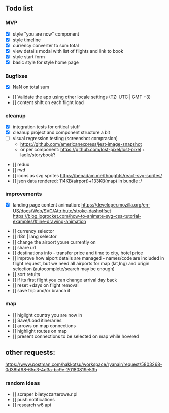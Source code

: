## Todo list

### MVP

- [x] style "you are now" component
- [x] style timeline
- [x] currency converter to sum total
- [x] view details modal with list of flights and link to book
- [x] style start form
- [x] basic style for style home page

### Bugfixes

- [x] NaN on total sum
- [] Validate the app using other locale settings (TZ: UTC | GMT +3)
- [] content shift on each flight load

### cleanup

- [x] integration tests for critical stuff
- [x] cleanup project and component structure a bit
- [ ] visual regression testing (screenshot comprasion)
  - https://github.com/americanexpress/jest-image-snapshot
  - or per component: https://github.com/lost-pixel/lost-pixel + ladle/storybook?
- [] redux
- [] rwd
- [] icons as svg sprites https://benadam.me/thoughts/react-svg-sprites/
- [] json data rendered: 114KB(airport)+133KB(map) in bundle :/

### improvements

- [x] landing page content
      animation: https://developer.mozilla.org/en-US/docs/Web/SVG/Attribute/stroke-dashoffset
      https://blog.logrocket.com/how-to-animate-svg-css-tutorial-examples/#line-drawing-animation
- [] currency selector
- [] i18n | lang selector
- [] change the airport youre currently on
- [] share url
- [] destinations info - transfer price and time to city, hotel price
- [] improve how aiport details are managed - names/code are included in flight request, but we need all airports for map (lat,lng) and origin selection (autocomplete/search may be enough)
- [] sort retults
- [] if its first flight you can change arrival day back
- [] reset +days on flight removal
- [] save trip and/or branch it

### map

- [] higlight country you are now in
- [] Save/Load itineraries
- [] arrows on map connections
- [] highlight routes on map
- [] present connections to be selected on map while hovered

## other requests:

https://www.postman.com/hakkotsu/workspace/ryanair/request/5803268-0d38bf98-65c3-4d3a-bc9e-20180819e53b

### random ideas

- [] scraper biletyczarterowe.r.pl
- [] push notifications
- [] research w6 api
